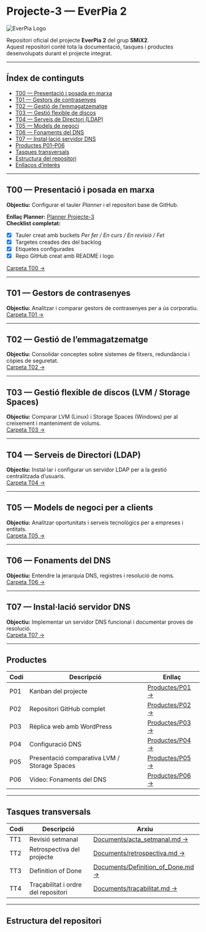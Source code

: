# Projecte-3 — EverPia 2

![EverPia Logo](img/everpia_logo.png)

Repositori oficial del projecte **EverPia 2** del grup **SMiX2**.  
Aquest repositori conté tota la documentació, tasques i productes desenvolupats durant el projecte integrat.

---

## Índex de continguts

- [T00 — Presentació i posada en marxa](#t00--presentació-i-posada-en-marxa)
- [T01 — Gestors de contrasenyes](#t01--gestors-de-contrasenyes)
- [T02 — Gestió de l’emmagatzematge](#t02--gestió-de-lemmagatzematge)
- [T03 — Gestió flexible de discos](#t03--gestió-flexible-de-discos)
- [T04 — Serveis de Directori (LDAP)](#t04--serveis-de-directori-ldap)
- [T05 — Models de negoci](#t05--models-de-negoci)
- [T06 — Fonaments del DNS](#t06--fonaments-del-dns)
- [T07 — Instal·lació servidor DNS](#t07--instal·lació-servidor-dns)
- [Productes P01–P06](#productes)
- [Tasques transversals](#tasques-transversals)
- [Estructura del repositori](#estructura-del-repositori)
- [Enllaços d’interès](#enllaços-dinterès)

---

## T00 — Presentació i posada en marxa

**Objectiu:** Configurar el tauler *Planner* i el repositori base de GitHub.

**Enllaç Planner:** [Planner Projecte-3](https://tasks.office.com/...)  
**Checklist completat:**
- [x] Tauler creat amb buckets *Per fer / En curs / En revisió / Fet*
- [x] Targetes creades des del backlog
- [x] Etiquetes configurades
- [x] Repo GitHub creat amb README i logo

[Carpeta T00 →](Tasques/T00/)

---

## T01 — Gestors de contrasenyes

**Objectiu:** Analitzar i comparar gestors de contrasenyes per a ús corporatiu.  
[Carpeta T01 →](Tasques/T01/)

---

## T02 — Gestió de l’emmagatzematge

**Objectiu:** Consolidar conceptes sobre sistemes de fitxers, redundància i còpies de seguretat.  
[Carpeta T02 →](Tasques/T02/)

---

## T03 — Gestió flexible de discos (LVM / Storage Spaces)

**Objectiu:** Comparar LVM (Linux) i Storage Spaces (Windows) per al creixement i manteniment de volums.  
[Carpeta T03 →](Tasques/T03/)

---

## T04 — Serveis de Directori (LDAP)

**Objectiu:** Instal·lar i configurar un servidor LDAP per a la gestió centralitzada d’usuaris.  
[Carpeta T04 →](Tasques/T04/)

---

## T05 — Models de negoci per a clients

**Objectiu:** Analitzar oportunitats i serveis tecnològics per a empreses i entitats.  
[Carpeta T05 →](Tasques/T05/)

---

## T06 — Fonaments del DNS

**Objectiu:** Entendre la jerarquia DNS, registres i resolució de noms.  
[Carpeta T06 →](Tasques/T06/)

---

## T07 — Instal·lació servidor DNS

**Objectiu:** Implementar un servidor DNS funcional i documentar proves de resolució.  
[Carpeta T07 →](Tasques/T07/)

---

## Productes

| Codi | Descripció | Enllaç |
|------|-------------|--------|
| P01 | Kanban del projecte | [Productes/P01 →](Productes/P01/) |
| P02 | Repositori GitHub complet | [Productes/P02 →](Productes/P02/) |
| P03 | Rèplica web amb WordPress | [Productes/P03 →](Productes/P03/) |
| P04 | Configuració DNS | [Productes/P04 →](Productes/P04/) |
| P05 | Presentació comparativa LVM / Storage Spaces | [Productes/P05 →](Productes/P05/) |
| P06 | Vídeo: Fonaments del DNS | [Productes/P06 →](Productes/P06/) |

---

## Tasques transversals

| Codi | Descripció | Arxiu |
|------|-------------|-------|
| TT1 | Revisió setmanal | [Documents/acta_setmanal.md →](Documents/acta_setmanal.md) |
| TT2 | Retrospectiva del projecte | [Documents/retrospectiva.md →](Documents/retrospectiva.md) |
| TT3 | Definition of Done | [Documents/Definition_of_Done.md →](Documents/Definition_of_Done.md) |
| TT4 | Traçabilitat i ordre del repositori | [Documents/traçabilitat.md →](Documents/traçabilitat.md) |

---

## Estructura del repositori


